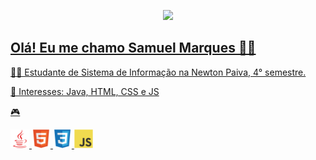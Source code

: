 <div>
  
  <p align="center">
  <a href="https://github.com/samuelmqi">
  <img height="165em" src="https://github-readme-stats.vercel.app/api?username=samuelmqi&show_icons=true&theme=dark&include_all_commits=true&count_private=true"/>
    </p>



## Olá!  Eu me chamo Samuel Marques 👩‍💻
👨‍🎓  Estudante de Sistema de Informação na Newton Paiva, 4° semestre.

🌱  Interesses: Java, HTML, CSS e JS

🎮 
    

   <img height="30" src="https://raw.githubusercontent.com/devicons/devicon/master/icons/java/java-plain.svg">
   <img height="30" src="https://raw.githubusercontent.com/devicons/devicon/master/icons/html5/html5-original.svg">
   <img height="30" src="https://raw.githubusercontent.com/devicons/devicon/master/icons/css3/css3-original.svg">
   <img height="30" src="https://raw.githubusercontent.com/devicons/devicon/master/icons/javascript/javascript-original.svg">
   
</p>

